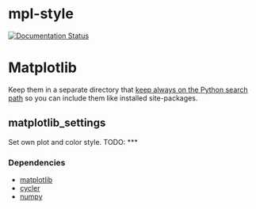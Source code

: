# mpl-style
[![Documentation Status](https://readthedocs.org/projects/mpl-style/badge/?version=latest)](http://mpl-style.readthedocs.io/en/latest/?badge=latest)


# Matplotlib

Keep them in a separate directory that [keep always on the Python search path](http://stackoverflow.com/q/17806673/2375855) so you can include them like installed site-packages.

## matplotlib_settings

Set own plot and color style. TODO: ***

### Dependencies
  - [matplotlib](http://http://matplotlib.org/)
  - [cycler](http://matplotlib.org/cycler/)
  - [numpy](http://www.numpy.org/)
